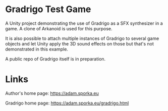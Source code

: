 # Gradrigo Test Game

A Unity project demonstrating the use of Gradrigo as a SFX synthesizer in a game.
A clone of Arkanoid is used for this purpose.

It is also possible to attach multiple instances of Gradrigo to several game objects
and let Unity apply the 3D sound effects on those but that's not demonstrated
in this example.

A public repo of Gradrigo itself is in preparation.

# Links

Author's home page:
https://adam.sporka.eu

Gradrigo home page:
https://adam.sporka.eu/gradrigo.html
